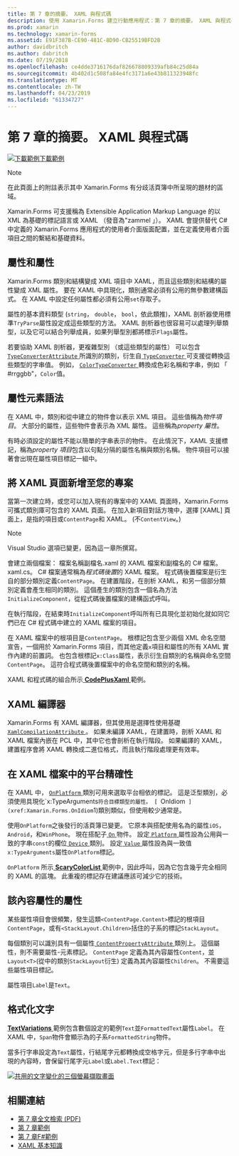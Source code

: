 ```yaml
---
title: 第 7 章的摘要。 XAML 與程式碼
description: 使用 Xamarin.Forms 建立行動應用程式：第 7 章的摘要。 XAML 與程式碼
ms.prod: xamarin
ms.technology: xamarin-forms
ms.assetid: E91F387B-CE90-481C-8D90-CB25519BFD2B
author: davidbritch
ms.author: dabritch
ms.date: 07/19/2018
ms.openlocfilehash: ce4dde3716176daf826678809339afb84c25d84a
ms.sourcegitcommit: 4b402d1c508fa84e4fc3171a6e43b811323948fc
ms.translationtype: MT
ms.contentlocale: zh-TW
ms.lasthandoff: 04/23/2019
ms.locfileid: "61334727"
---
```

# <a name="summary-of-chapter-7-xaml-vs-code"></a>第 7 章的摘要。 XAML 與程式碼

[![下載範例](~/media/shared/download.png)下載範例](https://github.com/xamarin/xamarin-forms-book-samples/tree/master/Chapter07)

> [!NOTE]
> 在此頁面上的附註表示其中 Xamarin.Forms 有分歧活頁簿中所呈現的題材的區域。

Xamarin.Forms 可支援稱為 Extensible Application Markup Language 的以 XML 為基礎的標記語言或 XAML （發音為"zammel 」）。 XAML 會提供替代 C# 中定義的 Xamarin.Forms 應用程式的使用者介面版面配置，並在定義使用者介面項目之間的繫結和基礎資料。

## <a name="properties-and-attributes"></a>屬性和屬性

Xamarin.Forms 類別和結構變成 XML 項目中 XAML，而且這些類別和結構的屬性變成 XML 屬性。 要在 XAML 中具現化，類別通常必須有公用的無參數建構函式。 在 XAML 中設定任何屬性都必須有公用`set`存取子。

屬性的基本資料類型 (`string`， `double`， `bool`，依此類推)，XAML 剖析器使用標準`TryParse`屬性設定成這些類型的方法。 XAML 剖析器也很容易可以處理列舉類型，以及它可以結合列舉成員，如果列舉型別都將標示`Flags`屬性。

若要協助 XAML 剖析器，更複雜型別 （或這些類型的屬性） 可以包含[ `TypeConverterAttribute` ](xref:Xamarin.Forms.TypeConverterAttribute)所識別的類別，衍生自[ `TypeConverter` ](xref:Xamarin.Forms.TypeConverter)可支援從轉換這些類型的字串值。 例如， [ `ColorTypeConverter` ](xref:Xamarin.Forms.ColorTypeConverter)轉換成色彩名稱和字串，例如 「 #rrggbb"，`Color`值。

## <a name="property-element-syntax"></a>屬性元素語法

在 XAML 中，類別和從中建立的物件會以表示 XML 項目。 這些值稱為*物件項目*。 大部分的屬性，這些物件會表示為 XML 屬性。 這些稱為*property 屬性*。

有時必須設定的屬性不能以簡單的字串表示的物件。 在此情況下，XAML 支援標記，稱為*property 項目*包含以句點分隔的屬性名稱與類別名稱。 物件項目可以接著會出現在屬性項目標記一組中。

## <a name="adding-a-xaml-page-to-your-project"></a>將 XAML 頁面新增至您的專案

當第一次建立時，或您可以加入現有的專案中的 XAML 頁面時，Xamarin.Forms 可攜式類別庫可包含的 XAML 頁面。 在加入新項目對話方塊中，選擇 [XAML] 頁面上，是指的項目或`ContentPage`和 XAML。 (不`ContentView`。)

> [!NOTE]
> Visual Studio 選項已變更，因為這一章所撰寫。

會建立兩個檔案： 檔案名稱副檔名.xaml 的 XAML 檔案和副檔名的 C# 檔案。 xaml.cs。 C# 檔案通常稱為*程式碼後置*的 XAML 檔案。 程式碼後置檔案是衍生自的部分類別定義`ContentPage`。 在建置階段，在剖析 XAML，和另一個部分類別定義會產生相同的類別。 這個產生的類別包含一個名為方法`InitializeComponent`，從程式碼後置檔案的建構函式呼叫。

在執行階段，在結束時`InitializeComponent`呼叫所有已具現化並初始化就如同它們已在 C# 程式碼中建立的 XAML 檔案的項目。

在 XAML 檔案中的根項目是`ContentPage`。 根標記包含至少兩個 XML 命名空間宣告，一個用於 Xamarin.Forms 項目，而其他定義`x`項目和屬性的所有 XAML 實作內建的前置詞。 也包含根標記`x:Class`屬性，表示衍生自類別的名稱與命名空間`ContentPage`。 這符合程式碼後置檔案中的命名空間和類別的名稱。

XAML 和程式碼的組合所示[ **CodePlusXaml** ](https://github.com/xamarin/xamarin-forms-book-samples/tree/master/Chapter07)範例。

## <a name="the-xaml-compiler"></a>XAML 編譯器

Xamarin.Forms 有 XAML 編譯器，但其使用是選擇性使用基礎[ `XamlCompilationAttribute` ](xref:Xamarin.Forms.Xaml.XamlCompilationAttribute)。 如果未編譯 XAML，在建置時，剖析 XAML 和 XAML 檔案內嵌在 PCL 中，其中它也會剖析在執行階段。 如果編譯的 XAML，建置程序會將 XAML 轉換成二進位格式，而且執行階段處理更有效率。

## <a name="platform-specificity-in-the-xaml-file"></a>在 XAML 檔案中的平台精確性

在 XAML 中， [ `OnPlatform` ](xref:Xamarin.Forms.OnPlatform`1)類別可用來選取平台相依的標記。 這是泛型類別，必須使用具現化`x:TypeArguments`符合目標類型的屬性。 [ `OnIdiom` ](xref:Xamarin.Forms.OnIdiom`1)類別類似，但使用較少通常是。

使用`OnPlatform`之後發行的活頁簿已變更。 它原本與搭配使用名為的屬性`iOS`， `Android`，和`WinPhone`。 現在搭配子[ `On` ](xref:Xamarin.Forms.On)物件。 設定[ `Platform` ](xref:Xamarin.Forms.On.Platform)屬性設為公用與一致的字串`const`的欄位[ `Device` ](xref:Xamarin.Forms.Device)類別。 設定[ `Value` ](xref:Xamarin.Forms.On.Value)屬性設為與一致值`x:TypeArguments`屬性`OnPlatform`標記。

`OnPlatform` 所示[ **ScaryColorList** ](https://github.com/xamarin/xamarin-forms-book-samples/tree/master/Chapter07/ScaryColorList)範例中，因此呼叫，因為它包含幾乎完全相同的 XAML 的區塊。 此重複的標記存在建議應該可減少它的技術。

## <a name="the-content-property-attributes"></a>該內容屬性的屬性

某些屬性項目會很頻繁，發生這類`<ContentPage.Content>`標記的根項目`ContentPage`，或有`<StackLayout.Children>`括住的子系的標記`StackLayout`。

每個類別可以識別具有一個屬性[ `ContentPropertyAttribute` ](xref:Xamarin.Forms.ContentPropertyAttribute)類別上。 這個屬性，則不需要屬性-元素標記。 `ContentPage` 定義為其內容屬性`Content`，並`Layout<T>`(從中的類別`StackLayout`衍生) 定義為其內容屬性`Children`。 不需要這些屬性項目標記。

屬性項目`Label`是`Text`。

## <a name="formatted-text"></a>格式化文字

[ **TextVariations** ](https://github.com/xamarin/xamarin-forms-book-samples/tree/master/Chapter07/TextVariations)範例包含數個設定的範例`Text`並`FormattedText`屬性`Label`。 在 XAML 中，`Span`物件會顯示為的子系`FormattedString`物件。

 當多行字串設定為`Text`屬性，行結尾字元都轉換成空格字元，但是多行字串中出現的內容時，會保留行尾字元`Label`或`Label.Text`標記：

 [![共用的文字變化的三個螢幕擷取畫面](images/ch07fg03-small.png "格式化文字變化")](images/ch07fg03-large.png#lightbox "格式化文字變化")

## <a name="related-links"></a>相關連結

- [第 7 章全文檢索 (PDF)](https://download.xamarin.com/developer/xamarin-forms-book/XamarinFormsBook-Ch07-Apr2016.pdf)
- [第 7 章範例](https://github.com/xamarin/xamarin-forms-book-samples/tree/master/Chapter07)
- [第 7 章F#範例](https://github.com/xamarin/xamarin-forms-book-samples/tree/master/Chapter07/FS/CodePlusXaml)
- [XAML 基本知識](~/xamarin-forms/xaml/xaml-basics/index.md)

